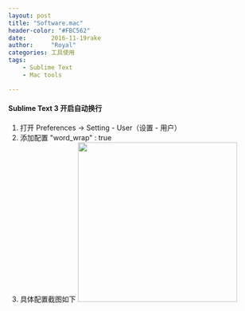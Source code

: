 ```yaml
---
layout: post
title: "Software.mac"
header-color: "#FBC562"
date:       2016-11-19rake
author:     "Royal"
categories: 工具使用
tags: 
    - Sublime Text
    - Mac tools

---
```


#### Sublime Text 3 开启自动换行

1. 打开 Preferences -> Setting - User（设置 - 用户）
2. 添加配置 "word_wrap" : true
3. 具体配置截图如下 <img class="shadow" width="320" src="http://oy2qy52pb.bkt.clouddn.com/ABlog/post/sublime_text_auto_word.png" />





